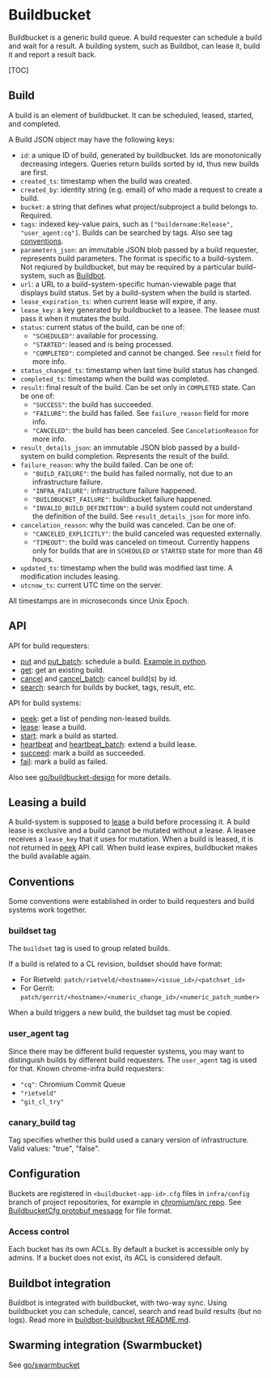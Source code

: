 # Buildbucket

Buildbucket is a generic build queue. A build requester can schedule a build
and wait for a result. A building system, such as Buildbot, can lease it, build
it and report a result back.

[TOC]

## Build

A build is an element of buildbucket. It can be scheduled, leased, started, and
completed.

A Build JSON object may have the following keys:

*   `id`: a unique ID of build, generated by buildbucket. Ids are monotonically
    decreasing integers. Queries return builds sorted by id, thus new builds are
    first.
*   `created_ts`: timestamp when the build was created.
*   `created_by`: identity string (e.g. email) of who made a request to create a
    build.
*   `bucket`: a string that defines what project/subproject a build belongs to.
    Required.
*   `tags`: indexed key-value pairs, such as
    `["buildername:Release", "user_agent:cq"]`. Builds can be searched by tags.
    Also see tag [conventions](#Conventions).
*   `parameters_json`: an immutable JSON blob passed by a build requester,
    represents build parameters. The format is specific to a build-system.
    Not reqiured by buildbucket, but may be required by a particular
    build-system, such as [Buildbot](#Buildbot-integration).
*   `url`: a URL to a build-system-specific human-viewable page that displays
    build status. Set by a build-system when the build is started.
*   `lease_expiration_ts`: when current lease will expire, if any.
*   `lease_key`: a key generated by buildbucket to a leasee. The leasee must
    pass it when it mutates the build.
*   `status`: current status of the build, can be one of:
    *   `"SCHEDULED"`: available for processing.
    *   `"STARTED"`: leased and is being processed.
    *   `"COMPLETED"`: completed and cannot be changed. See `result` field for
        more info.
*   `status_changed_ts`: timestamp when last time build status has changed.
*   `completed_ts`: timestamp when the build was completed.
*   `result`: final result of the build. Can be set only in `COMPLETED` state.
    Can be one of:
    *   `"SUCCESS"`: the build has succeeded.
    *   `"FAILURE"`: the build has failed. See `failure_reason` field for more
        info.
    *   `"CANCELED"`: the build has been canceled. See `CancelationReason` for
        more info.
*   `result_details_json`: an immutable JSON blob passed by a build-system on
    build completion. Represents the result of the build.
*   `failure_reason`: why the build failed. Can be one of:
    *   `"BUILD_FAILURE"`: the build has failed normally, not due to an
        infrastructure failure.
    *   `"INFRA_FAILURE"`: infrastructure failure happened.
    *   `"BUILDBUCKET_FAILURE"`: buildbucket failure happened.
    *   `"INVALID_BUILD_DEFINITION"`: a build system could not understand the
        definition of the build. See `result_details_json` for more info.
*   `cancelation_reason`: why the build was canceled. Can be one of:
    *   `"CANCELED_EXPLICITLY"`: the build canceled was requested externally.
    *   `"TIMEOUT"`: the build was canceled on timeout. Currently happens only
        for builds that are in `SCHEDULED` or `STARTED` state for more than
        48 hours.
*   `updated_ts`: timestamp when the build was modified last time.
    A modification includes leasing.
*   `utcnow_ts`: current UTC time on the server.

All timestamps are in microseconds since Unix Epoch.

## API

API for build requesters:

*   [put] and [put_batch]: schedule a build.
    [Example in python](examples/schedule.py).
*   [get]: get an existing build.
*   [cancel] and [cancel_batch]: cancel build(s) by id.
*   [search]: search for builds by bucket, tags, result, etc.

API for build systems:

*   [peek]: get a list of pending non-leased builds.
*   [lease]: lease a build.
*   [start]: mark a build as started.
*   [heartbeat] and [heartbeat_batch]: extend a build lease.
*   [succeed]: mark a build as succeeded.
*   [fail]: mark a build as failed.

Also see [go/buildbucket-design] for more details.

## Leasing a build

A build-system is supposed to [lease] a build before processing it. A build
lease is exclusive and a build cannot be mutated without a lease. A leasee
receives a `lease_key` that it uses for mutation. When a build is leased, it is
not returned in [peek] API call. When build lease expires, buildbucket makes the
build available again.

## Conventions

Some conventions were established in order to build requesters and build systems
work together.

### buildset tag

The `buildset` tag is used to group related builds.

If a build is related to a CL revision, buildset should have format:

*   For Rietveld: `patch/rietveld/<hostname>/<issue_id>/<patchset_id>`
*   For Gerrit: `patch/gerrit/<hostname>/<numeric_change_id>/<numeric_patch_number>`

When a build triggers a new build, the buildset tag must be copied.

### user_agent tag

Since there may be different build requester systems, you may want to
distinguish builds by different build requesters. The `user_agent` tag is used
for that. Known chrome-infra build requesters:

*   `"cq"`: Chromium Commit Queue
*   `"rietveld"`
*   `"git_cl_try"`

### canary_build tag

Tag specifies whether this build used a canary version of infrastructure.
Valid values: "true", "false".

## Configuration

Buckets are registered in `<buildbucket-app-id>.cfg` files in `infra/config`
branch of project repositories, for example in
[chromium/src repo](https://chromium.googlesource.com/chromium/src/+/infra/config/cr-buildbucket.cfg).
See [BuildbucketCfg protobuf message](http://luci-config.appspot.com/schemas/projects:buildbucket.cfg)
for file format.

### Access control

Each bucket has its own ACLs. By default a bucket is accessible only by admins.
If a bucket does not exist, its ACL is considered default.

## Buildbot integration

Buildbot is integrated with buildbucket, with two-way sync. Using buildbucket
you can schedule, cancel, search and read build results (but no logs).
Read more in
[buildbot-buildbucket README.md](https://chromium.googlesource.com/chromium/tools/build/+/master/scripts/master/buildbucket/README.md).

## Swarming integration (Swarmbucket)

See [go/swarmbucket](swarming.md)

[cr-buildbucket]: https://cr-buildbucket.appspot.com
[go/buildbucket-design]: https://goto.google.com/buildbucket-design
[cancel]: http://cr-buildbucket.appspot.com/_ah/api/explorer/#p/buildbucket/v1/buildbucket.cancel
[cancel_batch]: http://cr-buildbucket.appspot.com/_ah/api/explorer/#p/buildbucket/v1/buildbucket.cancel_batch
[fail]: http://cr-buildbucket.appspot.com/_ah/api/explorer/#p/buildbucket/v1/buildbucket.fail
[get]: http://cr-buildbucket.appspot.com/_ah/api/explorer/#p/buildbucket/v1/buildbucket.get
[heartbeat]: http://cr-buildbucket.appspot.com/_ah/api/explorer/#p/buildbucket/v1/buildbucket.heartbeat
[heartbeat_batch]: http://cr-buildbucket.appspot.com/_ah/api/explorer/#p/buildbucket/v1/buildbucket.heartbeat_batch
[lease]: http://cr-buildbucket.appspot.com/_ah/api/explorer/#p/buildbucket/v1/buildbucket.lease
[peek]: http://cr-buildbucket.appspot.com/_ah/api/explorer/#p/buildbucket/v1/buildbucket.peek
[put]: http://cr-buildbucket.appspot.com/_ah/api/explorer/#p/buildbucket/v1/buildbucket.put
[put_batch]: http://cr-buildbucket.appspot.com/_ah/api/explorer/#p/buildbucket/v1/buildbucket.put_batch
[search]: http://cr-buildbucket.appspot.com/_ah/api/explorer/#p/buildbucket/v1/buildbucket.search
[start]: http://cr-buildbucket.appspot.com/_ah/api/explorer/#p/buildbucket/v1/buildbucket.start
[succeed]: http://cr-buildbucket.appspot.com/_ah/api/explorer/#p/buildbucket/v1/buildbucket.succeed
